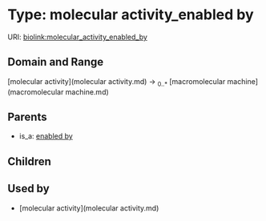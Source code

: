 
# Type: molecular activity_enabled by




URI: [biolink:molecular_activity_enabled_by](https://w3id.org/biolink/vocab/molecular_activity_enabled_by)


## Domain and Range

[molecular activity](molecular activity.md) ->  <sub>0..*</sub> [macromolecular machine](macromolecular machine.md)

## Parents

 *  is_a: [enabled by](enabled_by.md)

## Children


## Used by

 * [molecular activity](molecular activity.md)
